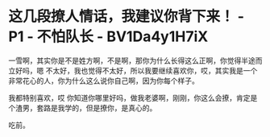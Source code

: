 # 这几段撩人情话，我建议你背下来！ - P1 - 不怕队长 - BV1Da4y1H7iX

一雪啊，其实你是不是姓方啊，不是啊，那你为什么长得这么正啊，你觉得半途而立好吗，嗯 不太好，我也觉得不太好，所以我要继续喜欢你，哎，其实我是一个非常花心的人，你为什么这么说你自己啊，因为你每个样子。

我都特别喜欢，哎 你知道你哪里好吗，做我老婆啊，刚刚，你这么会撩，肯定是个渣男，套路是我学的，但是撩你，是真心的。

吃前。